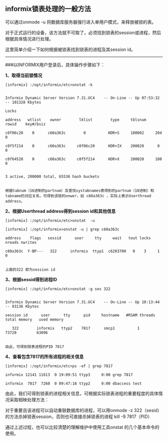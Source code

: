 ## informix锁表处理的一般方法


可以通过onmode -u 将数据库服务器强行进入单用户模式，来释放被锁的表。

对于正式运行的设备，该方法就不可取了，必须找到锁表的session或进程，然后根据具体情况进行处理。

这里简单介绍一下如何根据被锁表找到锁表的进程及其session id。

***

###以INFORMIX用户登录后，具体操作步骤如下：

**1、取得当前锁情况**
```    
[informix] :/opt/informix/etc>onstat -k


Informix Dynamic Server Version 7.31.UC4    -- On-Line -- Up 07:53:32 -- 101328 Kbytes

Locks

address   wtlist    owner        lklist        type     tblsnum   rowid    key#/bsiz

c0f06c20    0      c60a363c        0          HDR+S     100002     204         0

c0f5f214    0      c60a363c     c0f06c20      HDR+IX    200020      0          0

c0f64528    0      c60a363c     c0f5f214      HDR+X     200020     100         0


3 active, 200000 total, 65536 hash buckets


根据tabnum（16进制的partnum）及查找systabnames表得到的partnum（10进制）和tabname的对应关系，可得到该锁的onwer，如 c60a363c ，实际上表示Userthread address。
```

**2、根据Userthread address得到session id和其他信息**
```
[informix] :/opt/informix/etc>onstat  -u

[informix] :/opt/informix>onstat -u | grep c60a363c

address    flags   sessid      user     tty     wait   tout locks nreads nwrites

c60a363c  Y-BP---   322      informix  ttyp1  c6203700   0    3     1        0


上面的322 即为session id
```
 
**3、根据sessid得到进程ID**
```
[informix] :/opt/informix/etc>onstat -g ses 322
 
 
Informix Dynamic Server Version 7.31.UC4    -- On-Line -- Up 10:13:44 -- 93136 Kbytes
 
session id      user      tty      pid     hostname   #RSAM threads   total memory   used memory

   322        informix   ttyp2    7817      smcp1          1             73728         63096

 
由此，可得到锁表进程的PID 7817
```

**4、查看包含7817的所有进程的相关信息**
```
[informix] :/opt/informix/etc>ps -ef | grep 7817

informix 12141 11613  0 19:09:51 ttyp3     0:00 grep 7817

informix  7817  7260  0 09:47:16 ttyp2     0:00 dbaccess test
```
 
由此，我们可得到锁表的进程相关信息，可根据实际锁表进程的重要程度的具体情况采取相映处理方法：

对于重要且该进程可以自动重联数据库的进程，可以用onmode -z 322（sesid）的方法杀掉锁表session，否则也可直接杀掉锁表的进程 kill -9 7817（PID）

通过上述过程，也可以比较清楚的理解维护中使用工具onstat 的几个基本命令的使用。